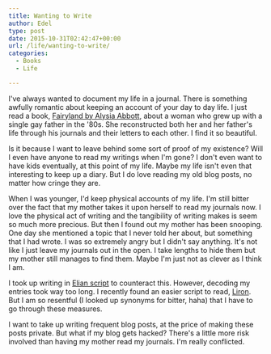 ```yaml
---
title: Wanting to Write
author: Edel
type: post
date: 2015-10-31T02:42:47+00:00
url: /life/wanting-to-write/
categories:
  - Books
  - Life

---
```

I've always wanted to document my life in a journal. There is something awfully romantic about keeping an account of your day to day life. I just read a book, [Fairyland by Alysia Abbott][1], about a woman who grew up with a single gay father in the '80s. She reconstructed both her and her father's life through his journals and their letters to each other. I find it so beautiful.

Is it because I want to leave behind some sort of proof of my existence? Will I even have anyone to read my writings when I'm gone? I don't even want to have kids eventually, at this point of my life. Maybe my life isn't even that interesting to keep up a diary. But I do love reading my old blog posts, no matter how cringe they are.

When I was younger, I'd keep physical accounts of my life. I'm still bitter over the fact that my mother takes it upon herself to read my journals now. I love the physical act of writing and the tangibility of writing makes is seem so much more precious. But then I found out my mother has been snooping. One day she mentioned a topic that I never told her about, but something that I had wrote. I was so extremely angry but I didn't say anything. It's not like I just leave my journals out in the open. I take lengths to hide them but my mother still manages to find them. Maybe I'm just not as clever as I think I am.

I took up writing in [Elian script][2] to counteract this. However, decoding my entries took way too long. I recently found an easier script to read, [Liron][3]. But I am so resentful (I looked up synonyms for bitter, haha) that I have to go through these measures.

I want to take up writing frequent blog posts, at the price of making these posts private. But what if my blog gets hacked? There's a little more risk involved than having my mother read my journals. I'm really conflicted.




 [1]: http://books.erzadel.net/index.php?p=books.fairyland-a-memoir-of-my-father
 [2]: http://www.omniglot.com/conscripts/elianscript.htm
 [3]: http://www.omniglot.com/conscripts/liron.php